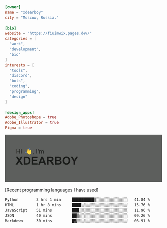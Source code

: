 
```toml
[owner]
name = "xdearboy"
city = "Moscow, Russia."

[bio]
website = "https://fiuimwix.pages.dev/"
categories = [
  "work",
  "development",
  "bio"
]
interests = [
  "tools",
  "discord",
  "bots",
  "coding",
  "programming",
  "design"
]

[design_apps]
Adobe_Photoshope = true
Adobe_Illustrator = true
Figma = true
```

<img src="header.png" alt="xdearboy">

[Recent programming languages I have used]

<!--START_SECTION:waka-->

```txt
Python        3 hrs 1 min     ██████████▒░░░░░░░░░░░░░░   41.84 %
HTML          1 hr 8 mins     ████░░░░░░░░░░░░░░░░░░░░░   15.76 %
JavaScript    51 mins         ███░░░░░░░░░░░░░░░░░░░░░░   11.96 %
JSON          40 mins         ██▒░░░░░░░░░░░░░░░░░░░░░░   09.26 %
Markdown      30 mins         █▓░░░░░░░░░░░░░░░░░░░░░░░   06.91 %
```

<!--END_SECTION:waka-->
